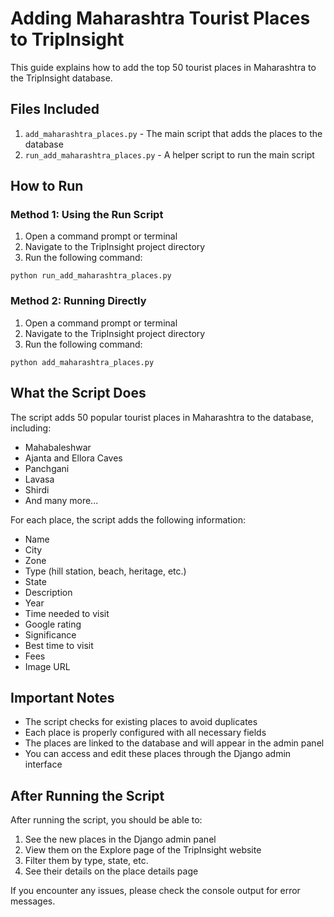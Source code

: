 # Adding Maharashtra Tourist Places to TripInsight

This guide explains how to add the top 50 tourist places in Maharashtra to the TripInsight database.

## Files Included

1. `add_maharashtra_places.py` - The main script that adds the places to the database
2. `run_add_maharashtra_places.py` - A helper script to run the main script

## How to Run

### Method 1: Using the Run Script

1. Open a command prompt or terminal
2. Navigate to the TripInsight project directory
3. Run the following command:

```
python run_add_maharashtra_places.py
```

### Method 2: Running Directly

1. Open a command prompt or terminal
2. Navigate to the TripInsight project directory
3. Run the following command:

```
python add_maharashtra_places.py
```

## What the Script Does

The script adds 50 popular tourist places in Maharashtra to the database, including:

- Mahabaleshwar
- Ajanta and Ellora Caves
- Panchgani
- Lavasa
- Shirdi
- And many more...

For each place, the script adds the following information:
- Name
- City
- Zone
- Type (hill station, beach, heritage, etc.)
- State
- Description
- Year
- Time needed to visit
- Google rating
- Significance
- Best time to visit
- Fees
- Image URL

## Important Notes

- The script checks for existing places to avoid duplicates
- Each place is properly configured with all necessary fields
- The places are linked to the database and will appear in the admin panel
- You can access and edit these places through the Django admin interface

## After Running the Script

After running the script, you should be able to:

1. See the new places in the Django admin panel
2. View them on the Explore page of the TripInsight website
3. Filter them by type, state, etc.
4. See their details on the place details page

If you encounter any issues, please check the console output for error messages.
